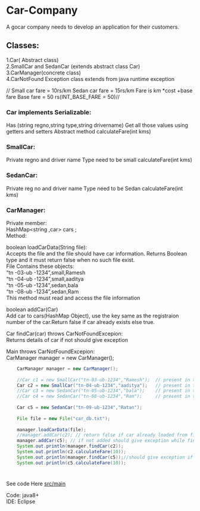 # Car-Company

A gocar company needs to develop an application for their customers. 

## Classes:      

1.Car( Abstract class)    
2.SmallCar and SedanCar (extends abstract class Car)    
3.CarManager(concrete class)    
4.CarNotFound Exception class extends from java runtime exception    


// Small car fare = 10rs/km 
Sedan car fare = 15rs/km 
Fare is km *cost +base fare 
Base fare = 50 rs(INT_BASE_FARE = 50)// 
      
      
### Car implements Serializable:    
Has (string regno,string type,string drivername)  Get all those values using getters and setters 
Abstract method calculateFare(int kms)      
      
### SmallCar:       
Private regno and driver name 
Type need to be small
calculateFare(int kms)

### SedanCar:    
Private reg no and driver name 
Type need to be Sedan 
calculateFare(int kms)

### CarManager:
Private member:    
	HashMap<string ,car> cars ;     
Method:    

boolean loadCarData(String file):   
Accepts the file and the file should have car information. Returns Boolean type and it must return false when no such file exist.     
File Contains these objects:    
“tn -03-ub -1234”,small,Ramesh     
“tn -04-ub -1234”,small,aaditya    
“tn -05-ub -1234”,sedan,bala    
“tn -08-ub -1234”,sedan,Ram    
This method must read and access the file information    
   
boolean addCar(Car)      
Add car to  cars(HashMap Object), use the key same as the registraion number of the car.Return false if car already exists else true.    
    
Car findCar(car) throws CarNotFoundExcepion:    
Returns details of car if not should give exception     

Main throws CarNotFoundExcepion:     
CarManager manager = new CarManager();    
```java
	CarManager manager = new CarManager();
	
	//Car c1 = new SmallCar("tn-03-ub-1234","Ramesh");	// present in the file
	Car c2 = new SmallCar("tn-04-ub-1234","aaditya");	// present in the file
	//Car c3 = new SedanCar("tn-05-ub-1234","bala");	// present in the file
	//Car c4 = new SedanCar("tn-08-ub-1234","Ram");		// present in the file
	
	Car c5 = new SedanCar("tn-09-ub-1234","Ratan");
	
	File file = new File("car_db.txt");
	
	manager.loadCarData(file);
	//manager.addCar(c2); // return false if car already loaded from file to the HashMap object
	manager.addCar(c5); // if not added should give exception while finding c5
	System.out.println(manager.findCar(c2));
	System.out.println(c2.calculateFare(10));
	System.out.println(manager.findCar(c5));//should give exception if c5 not added
	System.out.println(c5.calculateFare(10));	
```

#
See code Here [src/main](https://github.com/SubhasisDebsharma/Car-Company/tree/master/src/main)    
    
Code: java8+   
IDE: Eclipse
